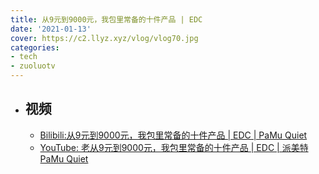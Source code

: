 ```yaml
---
title: 从9元到9000元，我包里常备的十件产品 | EDC
date: '2021-01-13'
cover: https://c2.llyz.xyz/vlog/vlog70.jpg
categories:
- tech
- zuoluotv
---
```


- ## 视频
  
  - [Bilibili:从9元到9000元，我包里常备的十件产品 | EDC | PaMu Quiet](https://www.bilibili.com/video/BV1uK411G74k#reply3944991304)
  - [YouTube: 老从9元到9000元，我包里常备的十件产品 | EDC | 派美特 PaMu Quiet](https://www.youtube.com/watch?v=qnMAaPKmUN8)
